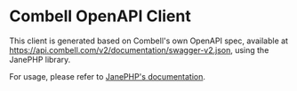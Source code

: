 # Combell OpenAPI Client

This client is generated based on Combell's own OpenAPI spec, available at https://api.combell.com/v2/documentation/swagger-v2.json, using the JanePHP library.

For usage, please refer to [JanePHP's documentation](https://jane.readthedocs.io/en/latest/documentation/OpenAPI.html#using).

